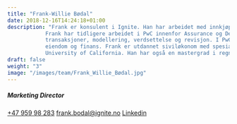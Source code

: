 ```yaml
---
title: "Frank-Willie Bødal"
date: 2018-12-16T14:24:18+01:00
description: "Frank er konsulent i Ignite. Han har arbeidet med innkjøpsprosjekter for selskaper innenfor matvareproduksjon og retail. 
            Frank har tidligere arbeidet i PwC innenfor Assurance og Deals med bred erfaring fra en rekke tjenesteområder som blant annet 
            transaksjoner, modellering, verdsettelse og revisjon. I PwC jobbet han primært med store norske aktører innenfor shipping, 
            eiendom og finans. Frank er utdannet siviløkonom med spesialisering i finansiell økonomi fra Norges Handelshøyskole og 
            University of California. Han har også en mastergrad i regnskap og revisjon fra Handelshøyskolen BI."
draft: false
weight: "3"
image: "/images/team/Frank_Willie_Bødal.jpg"
---
```

##### Marketing Director
<a class="phoneto" href="tel:+47 952 60 850"><i class="fas fa-phone"></i>+47 959 98 283</a>
<a class="mailto" href="mailto:frank.bodal@ignite.no"><i class="fas fa-envelope"></i>frank.bodal@ignite.no</a>
<a class="mailto" href="https://www.linkedin.com/in/frank-willie-b%C3%B8dal-b28bb213b/"><i class="fab fa-linkedin-in"></i>Linkedin</a>
